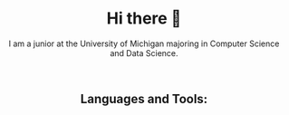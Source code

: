 <h1 align="center"> Hi there 👋 </h1>

<p align="center"> I am a junior at the University of Michigan majoring in Computer Science and Data Science. </p>

<br>

<h2 align="center"> Languages and Tools: </h2>
